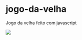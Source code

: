 # jogo-da-velha
Jogo da velha feito com javascript
<div><img src="https://user-images.githubusercontent.com/54449193/150010132-931dd993-19be-4c9f-8fab-c8ab8638742f.JPG"></div>
